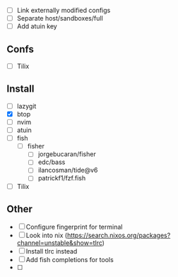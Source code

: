 - [ ] Link externally modified configs
- [ ] Separate host/sandboxes/full
- [ ] Add atuin key

## Confs

- [ ] Tilix
## Install 

- [ ] lazygit
- [x] btop
- [ ] nvim
- [ ] atuin
- [ ] fish
	- [ ] fisher
		- [ ] jorgebucaran/fisher
		- [ ] edc/bass
		- [ ] ilancosman/tide@v6
		- [ ] patrickf1/fzf.fish
- [ ] Tilix

## Other

- [ ] Configure fingerprint for terminal
- [ ] Look into nix (https://search.nixos.org/packages?channel=unstable&show=tlrc)
- [ ] Install tlrc instead
- [ ] Add fish completions for tools
- [ ] 
